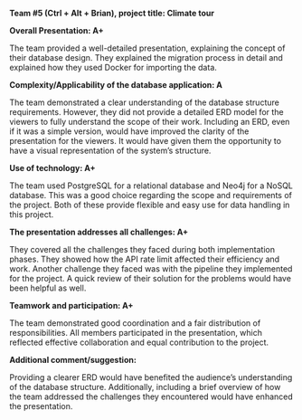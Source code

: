 **Team #5 (Ctrl + Alt + Brian), project title: Climate tour**

**Overall Presentation: A+**

The team provided a well-detailed presentation, explaining the concept of their database design. They explained the migration process in detail and explained how they used Docker for importing the data. 

**Complexity/Applicability of the database application: A**

The team demonstrated a clear understanding of the database structure requirements. However, they did not provide a detailed ERD model for the viewers to fully understand the scope of their work. Including an ERD, even if it was a simple version, would have improved the clarity of the presentation for the viewers. It would have given them the opportunity to have a visual representation of the system’s structure. 

**Use of technology: A+**

The team used PostgreSQL for a relational database and Neo4j for a NoSQL database. This was a good choice regarding the scope and requirements of the project. Both of these provide flexible and easy use for data handling in this project.

**The presentation addresses all challenges: A+**

They covered all the challenges they faced during both implementation phases. They showed how the API rate limit affected their efficiency and work. Another challenge they faced was with the pipeline they implemented for the project. A quick review of their solution for the problems would have been helpful as well.

**Teamwork and participation: A+**

The team demonstrated good coordination and a fair distribution of responsibilities. All members participated in the presentation, which reflected effective collaboration and equal contribution to the project.

**Additional comment/suggestion:**

Providing a clearer ERD would have benefited the audience’s understanding of the database structure. Additionally, including a brief overview of how the team addressed the challenges they encountered would have enhanced the presentation.


